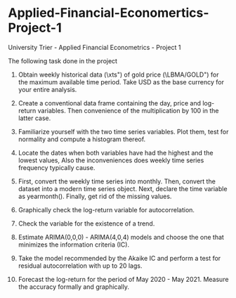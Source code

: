# Applied-Financial-Economertics-Project-1
University Trier - Applied Financial Econometrics - Project 1

The following task done in the project

1. Obtain weekly historical data (\xts") of gold price (\LBMA/GOLD") for the maximum available time period. Take USD as the base currency for your entire analysis.

2. Create a conventional data frame containing the day, price and log-return variables. Then convenience of the multiplication by 100 in the latter case.

3. Familiarize yourself with the two time series variables. Plot them, test for normality and compute a histogram thereof.

4. Locate the dates when both variables have had the highest and the lowest values, Also the inconveniences does weekly time series frequency typically cause.

5. First, convert the weekly time series into monthly. Then, convert the dataset into a modern time series object. Next, declare the time variable as yearmonth(). Finally, get rid of the missing values.

6. Graphically check the log-return variable for autocorrelation.

7. Check the variable for the existence of a trend.

8. Estimate ARIMA(0,0,0) - ARIMA(4,0,4) models and choose the one that minimizes the information criteria (IC).

9. Take the model recommended by the Akaike IC and perform a test for residual autocorrelation with up to 20 lags.

10. Forecast the log-return for the period of May 2020 - May 2021. Measure the accuracy formally and graphically.
